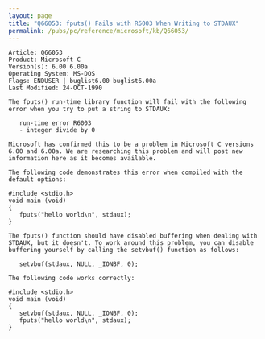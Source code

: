 ```yaml
---
layout: page
title: "Q66053: fputs() Fails with R6003 When Writing to STDAUX"
permalink: /pubs/pc/reference/microsoft/kb/Q66053/
---
```


	Article: Q66053
	Product: Microsoft C
	Version(s): 6.00 6.00a
	Operating System: MS-DOS
	Flags: ENDUSER | buglist6.00 buglist6.00a
	Last Modified: 24-OCT-1990
	
	The fputs() run-time library function will fail with the following
	error when you try to put a string to STDAUX:
	
	   run-time error R6003
	   - integer divide by 0
	
	Microsoft has confirmed this to be a problem in Microsoft C versions
	6.00 and 6.00a. We are researching this problem and will post new
	information here as it becomes available.
	
	The following code demonstrates this error when compiled with the
	default options:
	
	#include <stdio.h>
	void main (void)
	{
	   fputs("hello world\n", stdaux);
	}
	
	The fputs() function should have disabled buffering when dealing with
	STDAUX, but it doesn't. To work around this problem, you can disable
	buffering yourself by calling the setvbuf() function as follows:
	
	   setvbuf(stdaux, NULL, _IONBF, 0);
	
	The following code works correctly:
	
	#include <stdio.h>
	void main (void)
	{
	   setvbuf(stdaux, NULL, _IONBF, 0);
	   fputs("hello world\n", stdaux);
	}
